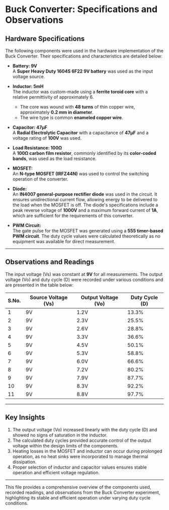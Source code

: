 # Buck Converter: Specifications and Observations

## Hardware Specifications

The following components were used in the hardware implementation of the Buck Converter. Their specifications and characteristics are detailed below:

- **Battery: 9V**  
  A **Super Heavy Duty 1604S 6F22 9V battery** was used as the input voltage source.  

- **Inductor: 5mH**  
  The inductor was custom-made using a **ferrite toroid core** with a relative permittivity of approximately 6.  
  - The core was wound with **48 turns** of thin copper wire, approximately **0.2 mm in diameter**.  
  - The wire type is common **enameled copper wire**.

- **Capacitor: 47µF**  
  A **Radial Electrolytic Capacitor** with a capacitance of **47µF** and a voltage rating of **100V** was used. 

- **Load Resistance: 100Ω**  
  A **100Ω carbon film resistor**, commonly identified by its **color-coded bands**, was used as the load resistance. 

- **MOSFET:**  
  An **N-type MOSFET (IRFZ44N)** was used to control the switching operation of the converter.  

- **Diode:**  
  An **IN4007 general-purpose rectifier diode** was used in the circuit. It ensures unidirectional current flow, allowing energy to be delivered to the load when the MOSFET is off. The diode's specifications include a peak reverse voltage of **1000V** and a maximum forward current of **1A**, which are sufficient for the requirements of this converter.

- **PWM Circuit:**  
  The gate pulse for the MOSFET was generated using a **555 timer-based PWM circuit**. The duty cycle values were calculated theoretically as no equipment was available for direct measurement.

---

## Observations and Readings

The input voltage (Vs) was constant at **9V** for all measurements. The output voltage (Vo) and duty cycle (D) were recorded under various conditions and are presented in the table below:

| **S.No.** | **Source Voltage (Vs)** | **Output Voltage (Vo)** | **Duty Cycle (D)** |
|-----------|---------------------------------|----------------------------------|-------------------------|
| 1         | 9V                              | 1.2V                            | 13.3%                  |
| 2         | 9V                              | 2.3V                            | 25.5%                  |
| 3         | 9V                              | 2.6V                            | 28.8%                  |
| 4         | 9V                              | 3.3V                            | 36.6%                  |
| 5         | 9V                              | 4.5V                            | 50.1%                  |
| 6         | 9V                              | 5.3V                            | 58.8%                  |
| 7         | 9V                              | 6.0V                            | 66.6%                  |
| 8         | 9V                              | 7.2V                            | 80.2%                  |
| 9         | 9V                              | 7.9V                            | 87.7%                  |
| 10        | 9V                              | 8.3V                            | 92.2%                  |
| 11        | 9V                              | 8.8V                            | 97.7%                  |

---

## Key Insights

1. The output voltage (Vo) increased linearly with the duty cycle (D) and showed no signs of saturation in the inductor.  
2. The calculated duty cycles provided accurate control of the output voltage within the design limits of the components.  
3. Heating losses in the MOSFET and inductor can occur during prolonged operation, as no heat sinks were incorporated to manage thermal dissipation.  
4. Proper selection of inductor and capacitor values ensures stable operation and efficient voltage regulation.  

---

This file provides a comprehensive overview of the components used, recorded readings, and observations from the Buck Converter experiment, highlighting its stable and efficient operation under varying duty cycle conditions.
